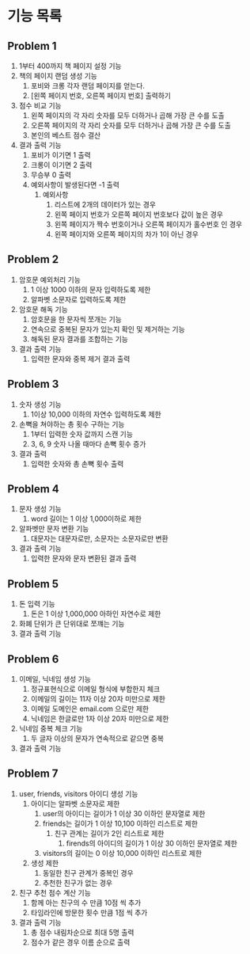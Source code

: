 # 기능 목록

## Problem 1
1. 1부터 400까지 책 페이지 설정 기능
2. 책의 페이지 랜덤 생성 기능
   1. 포비와 크롱 각자 랜덤 페이지를 얻는다.
   2. [왼쪽 페이지 번호, 오른쪽 페이지 번호] 출력하기
3. 점수 비교 기능
   1. 왼쪽 페이지의 각 자리 숫자를 모두 더하거나 곱해 가장 큰 수를 도출
   2. 오른쪽 페이지의 각 자리 숫자를 모두 더하거나 곱해 가장 큰 수를 도출
   3. 본인의 베스트 점수 결산
4. 결과 출력 기능
   1. 포비가 이기면 1 출력
   2. 크롱이 이기면 2 출력
   3. 무승부 0 출력
   4. 예외사항이 발생된다면 -1 출력
      1. 예외사항
         1. 리스트에 2개의 데이터가 있는 경우
         2. 왼쪽 페이지 번호가 오른쪽 페이지 번호보다 값이 높은 경우
         3. 왼쪽 페이지가 짝수 번호이거나 오른쪽 페이지가 홀수번호 인 경우
         4. 왼쪽 페이지와 오른쪽 페이지의 차가 1이 아닌 경우

## Problem 2

1. 암호문 예외처리 기능
   1. 1 이상 1000 이하의 문자 입력하도록 제한
   2. 알파벳 소문자로 입력하도록 제한
2. 암호문 해독 기능
   1. 암호문을 한 문자씩 쪼개는 기능
   2. 연속으로 중복된 문자가 있는지 확인 및 제거하는 기능
   3. 해독된 문자 결과를 조합하는 기능 
3. 결과 출력 기능
   1. 입력한 문자와 중복 제거 결과 출력

## Problem 3

1. 숫자 생성 기능
   1. 1이상 10,000 이하의 자연수 입력하도록 제한
2. 손뼉을 쳐야하는 총 횟수 구하는 기능
   1. 1부터 입력한 숫자 값까지 스캔 기능
   2. 3, 6, 9 숫자 나올 때마다 손뼉 횟수 증가
3. 결과 출력
   1. 입력한 숫자와 총 손뼉 횟수 출력

## Problem 4

1. 문자 생성 기능
   1. word 길이는 1 이상 1,000이하로 제한
2. 알파벳만 문자 변환 기능
   1. 대문자는 대문자로만, 소문자는 소문자로만 변환
3. 결과 출력 기능
   1. 입력한 문자와 문자 변환된 결과 출력
   
## Problem 5

1. 돈 입력 기능
   1. 돈은 1 이상 1,000,000 아하인 자연수로 제한
2. 화폐 단위가 큰 단위대로 쪼꺠는 기능
3. 결과 출력 기능

## Problem 6

1. 이메일, 닉네임 생성 기능
   1. 정규표현식으로 이메일 형식에 부합한지 체크
   2. 이메일의 길이는 11자 이상 20자 미만으로 제한
   3. 이메일 도메인은 email.com 으로만 제한
   4. 닉네임은 한글로만 1자 이상 20자 미만으로 제한
2. 닉네임 중복 체크 기능
   1. 두 글자 이상의 문자가 연속적으로 같으면 중복
3. 결과 출력 기능

## Problem 7

1. user, friends, visitors 아이디 생성 기능
   1. 아이디는 알파벳 소문자로 제한
      1. user의 아이디는 길이가 1 이상 30 이하인 문자열로 제한
      2. friends는 길이가 1 이상 10,100 이하인 리스트로 제한
         1. 친구 관계는 길이가 2인 리스트로 제한
            1. firends의 아이디의 길이가 1 이상 30 이하인 문자열로 제한
      3. visitors의 길이는 0 이상 10,000 이하인 리스트로 제한
   2. 생성 제한
      1. 동일한 친구 관계가 중복인 경우
      2. 추천한 친구가 없는 경우
2. 친구 추천 점수 계산 기능
   1. 함께 아는 친구의 수 만큼 10점 씩 추가
   2. 타임라인에 방문한 횟수 만큼 1점 씩 추가
3. 결과 출력 기능
   1. 총 점수 내림차순으로 최대 5명 출력
   2. 점수가 같은 경우 이름 순으로 출력